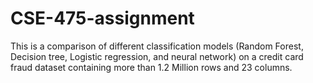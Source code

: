 # CSE-475-assignment
 This is a comparison of different classification models (Random Forest, Decision tree, Logistic regression, and neural network) on a credit card fraud dataset containing more than 1.2 Million rows and 23 columns.
